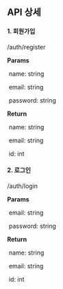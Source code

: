 ## API 상세

#### 1. 회원가입

/auth/register

**Params**

​	name: string

​	email: string

​	password: string

**Return**

​	name: string

​	email: string

​	id: int

#### 2. 로그인

/auth/login

**Params**

​	email: string

​	password: string

**Return**

​	name: string

​	email: string

​	id: int





